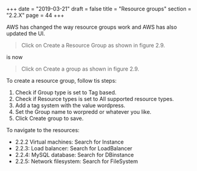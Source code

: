 +++
date = "2019-03-21"
draft = false
title = "Resource groups"
section = "2.2.X"
page = 44
+++

AWS has changed the way resource groups work and AWS has also updated the UI.

> Click on Create a Resource Group as shown in figure 2.9.

is now

> Click on Create a group as shown in figure 2.9.

To create a resource group, follow tis steps:

1. Check if Group type is set to Tag based.
1. Check if Resource types is set to All supported resource types.
1. Add a tag system with the value wordpress.
1. Set the Group name to worpredd or whatever you like.
1. Click Create group to save.

To navigate to the resources:

* 2.2.2 Virtual machines: Search for Instance
* 2.2.3: Load balancer: Search for LoadBalancer
* 2.2.4: MySQL database: Search for DBinstance
* 2.2.5: Network filesystem: Search for FileSystem
